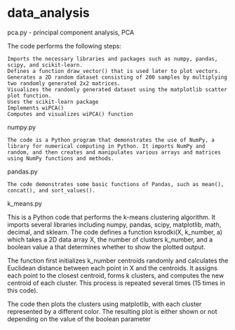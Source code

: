 # data_analysis

pca.py - principal component analysis, PCA

  The code performs the following steps:

    Imports the necessary libraries and packages such as numpy, pandas, scipy, and scikit-learn.
    Defines a function draw_vector() that is used later to plot vectors.
    Generates a 2D random dataset consisting of 200 samples by multiplying two randomly generated 2x2 matrices.
    Visualizes the randomly generated dataset using the matplotlib scatter plot function.
    Uses the scikit-learn package
    Implements wiPCA() 
    Computes and visualizes wiPCA() function
    
numpy.py
  
    The code is a Python program that demonstrates the use of NumPy, a library for numerical computing in Python. It imports NumPy and random, and then creates and manipulates various arrays and matrices using NumPy functions and methods.
    
pandas.py
  
    The code demonstrates some basic functions of Pandas, such as mean(), concat(), and sort_values(). 
    
k_means.py

  This is a Python code that performs the k-means clustering algorithm. It imports several libraries including numpy, pandas, scipy, matplotlib, math, decimal, and sklearn. The code defines a function ksrodki(X, k_number, a) which takes a 2D data array X, the number of clusters k_number, and a boolean value a that determines whether to show the plotted output.

  The function first initializes k_number centroids randomly and calculates the Euclidean distance between each point in X and the centroids. It assigns each point to the closest centroid, forms k clusters, and computes the new centroid of each cluster. This process is repeated several times (15 times in this code).

  The code then plots the clusters using matplotlib, with each cluster represented by a different color. The resulting plot is either shown or not depending on the value of the boolean parameter








